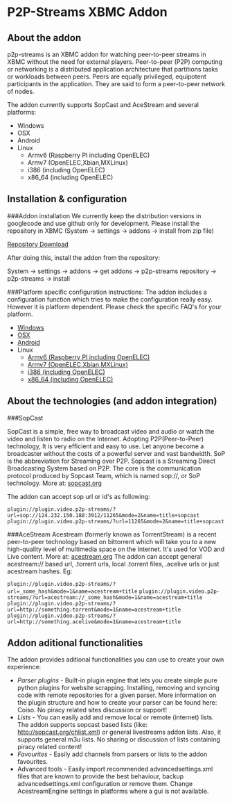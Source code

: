 P2P-Streams XBMC Addon
================

About the addon
----------
p2p-streams is an XBMC addon for watching peer-to-peer streams in XBMC without the need for external players. Peer-to-peer (P2P) computing or networking is a distributed application architecture that partitions tasks or workloads between peers. Peers are equally privileged, equipotent participants in the application. They are said to form a peer-to-peer network of nodes.

The addon currently supports SopCast and AceStream and several platforms:
* Windows
* OSX
* Android
* Linux
  * Armv6 (Raspberry PI including OpenELEC)
  * Armv7 (OpenELEC,Xbian,MXLinux)
  * i386 (including OpenELEC)
  * x86_64 (including OpenELEC)
  
Installation & configuration
----------
###Addon installation
We currently keep the distribution versions in googlecode and use github only for development. Please install the repository in XBMC (System → settings → addons → install from zip file)

[Repository Download](http://p2p-strm.googlecode.com/svn/addons/repository.p2p-streams.xbmc/repository.p2p-streams.xbmc-1.0.3.zip)

After doing this, install the addon from the repository:

System → settings → addons → get addons → p2p-streams repository → p2p-streams → install

###Platform specific configuration instructions:
The addon includes a configuration function which tries to make the configuration really easy. However it is platform dependent. Please check the specific FAQ's for your platform.

* [Windows](coiso)
* [OSX](coiso)
* [Android](coiso)
* Linux
  * [Armv6 (Raspberry PI including OpenELEC)](ciso)
  * [Armv7 (OpenELEC,Xbian,MXLinux)](coiso)
  * [i386 (including OpenELEC)](coiso)
  * [x86_64 (including OpenELEC)](coiso)
  
About the technologies (and addon integration)
----------
###SopCast

SopCast is a simple, free way to broadcast video and audio or watch the video and listen to radio on the Internet. Adopting P2P(Peer-to-Peer) technology, It is very efficient and easy to use. Let anyone become a broadcaster without the costs of a powerful server and vast bandwidth. SoP is the abbreviation for Streaming over P2P. Sopcast is a Streaming Direct Broadcasting System based on P2P. The core is the communication protocol produced by Sopcast Team, which is named sop://, or SoP technology. More at: [sopcast.org](http://sopcast.org)

The addon can accept sop url or id's as following:

`plugin://plugin.video.p2p-streams/?url=sop://124.232.150.188:3912/11265&mode=2&name=title+sopcast`
`plugin://plugin.video.p2p-streams/?url=11265&mode=2&name=title+sopcast`

###AceStream
Acestream (formerly known as TorrentStream) is a recent peer-to-peer technology based on bittorrent which will take you to a new high-quality level of multimedia space on the Internet. It's used for VOD and Live content. More at: [acestream.org](http://acestream.org)
The addon can accept general acestream:// based url, .torrent urls, local .torrent files, .acelive urls or just acestream hashes. Eg:

`plugin://plugin.video.p2p-streams/?url=_some_hash&mode=1&name=acestream+title`
`plugin://plugin.video.p2p-streams/?url=acestream://_some_hash&mode=1&name=acestream+title`
`plugin://plugin.video.p2p-streams/?url=http://something.torrent&mode=1&name=acestream+title`
`plugin://plugin.video.p2p-streams/?url=http://something.acelive&mode=1&name=acestream+title`

Addon aditional functionalities
----------
The addon provides aditional functionalities you can use to create your own experience:
* *Parser plugins* - Built-in plugin engine that lets you create simple pure python plugins for website scrapping. Installing, removing and syncing code with remote repositories for a given parser. More information on the plugin structure and how to create your parser can be found here: Coiso. No piracy related sites discussion or support!
* *Lists* - You can easily add and remove local or remote (internet) lists. The addon supports sopcast based lists (like: http://sopcast.org/chlist.xml) or general livestreams addon lists. Also, it supports general m3u lists. No sharing or discussion of lists containing piracy related content!
* *Favourites* - Easily add channels from parsers or lists to the addon favourites.
* Advanced tools - Easily import recommended advancedsettings.xml files that are known to provide the best behaviour, backup advancedsettings.xml configuration or remove them. Change AcestreamEngine settings in platforms where a gui is not available.

